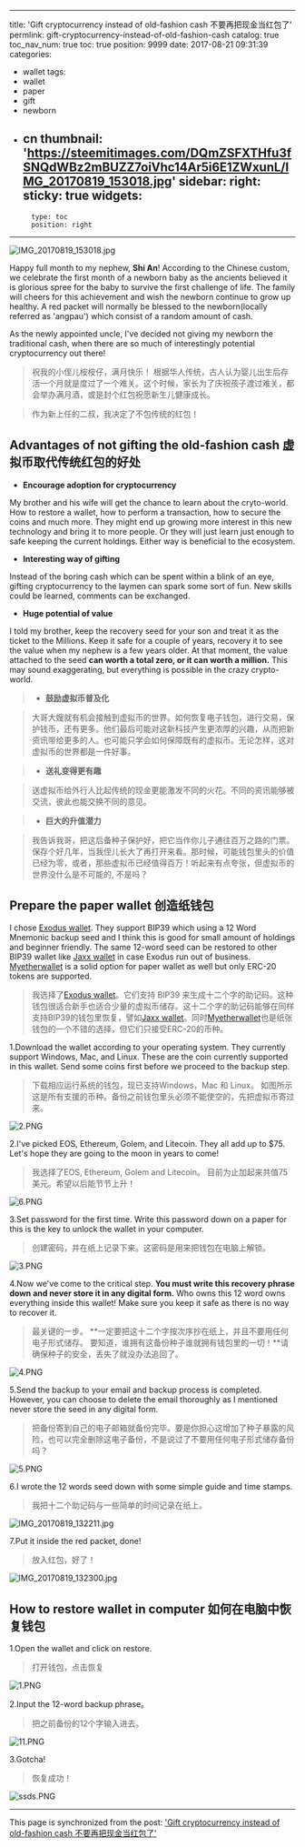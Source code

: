 
---
title: 'Gift cryptocurrency instead of old-fashion cash 不要再把现金当红包了'
permlink: gift-cryptocurrency-instead-of-old-fashion-cash
catalog: true
toc_nav_num: true
toc: true
position: 9999
date: 2017-08-21 09:31:39
categories:
- wallet
tags:
- wallet
- paper
- gift
- newborn
- cn
thumbnail: 'https://steemitimages.com/DQmZSFXTHfu3fSNQdWBz2mBUZZ7oiVhc14Ar5i6E1ZWxunL/IMG_20170819_153018.jpg'
sidebar:
    right:
        sticky: true
widgets:
    -
        type: toc
        position: right
---


![IMG_20170819_153018.jpg](https://steemitimages.com/DQmZSFXTHfu3fSNQdWBz2mBUZZ7oiVhc14Ar5i6E1ZWxunL/IMG_20170819_153018.jpg)

Happy full month to my nephew, **Shi An**!
According to the Chinese custom, we celebrate the first month of a newborn baby as the ancients believed it is glorious spree for the baby to survive the first challenge of life. The family will cheers for this achievement and wish the newborn continue to grow up healthy. A red packet will normally be blessed to the newborn(locally referred as 'angpau') which consist of a random amount of cash.

As the newly appointed uncle, I've decided not giving my newborn the traditional cash, when there are so much of interestingly potential cryptocurrency out there!

> 祝我的小侄儿桉桉仔，满月快乐！
根据华人传统，古人认为婴儿出生后存活一个月就是度过了一个难关。这个时候，家长为了庆祝孩子渡过难关，都会举办满月酒，或是封个红包祝愿新生儿健康成长。

>作为新上任的二叔，我决定了不包传统的红包！


## Advantages of not gifting the old-fashion cash 虚拟币取代传统红包的好处

- **Encourage adoption for cryptocurrency**

My brother and his wife will get the chance to learn about the cryto-world. How to restore a wallet, how to perform a transaction, how to secure the coins and much more. They might end up growing more interest in this new technology and bring it to more people. Or they will just learn just enough to safe keeping the current holdings. Either way is beneficial to the ecosystem.

- **Interesting way of gifting**

Instead of the boring cash which can be spent within a blink of an eye, gifting cryptocurrency to the laymen can spark some sort of fun. New skills could be learned, comments can be exchanged.
 
- **Huge potential of value**

I told my brother, keep the recovery seed for your son and treat it as the ticket to the Millions. Keep it safe for a couple of years, recovery it to see the value when my nephew is a few years older. At that moment, the value attached to the seed **can worth a total zero, or it can worth a million.** This may sound exaggerating, but everything is possible in the crazy crypto-world. 

>- **鼓励虚拟币普及化**

> 大哥大嫂就有机会接触到虚拟币的世界。如何恢复电子钱包，进行交易，保护钱币，还有更多。他们最后可能对这新科技产生更浓厚的兴趣，从而把新资讯带给更多的人。也可能只学会如何保障既有的虚拟币。无论怎样，这对虚拟币的世界都是一件好事。

> - **送礼变得更有趣**

> 送虚拟币给外行人比起传统的现金更能激发不同的火花。不同的资讯能够被交流，彼此也能交换不同的意见。

> - **巨大的升值潜力**

> 我告诉我哥，把这后备种子保护好，把它当作你儿子通往百万之路的门票。保存个好几年，当我侄儿长大了再打开来看。那时候，可能钱包里头的价值已经为零，或者，那些虚拟币已经值得百万！听起来有点夸张，但虚拟币的世界没什么是不可能的, 不是吗？

## Prepare the paper wallet 创造纸钱包

I chose [Exodus wallet](https://www.exodus.io/). They support BIP39 which using a 12 Word Mnemonic backup seed and I think this is good for small amount of holdings and beginner friendly. The same 12-word seed can be restored to other BIP39 wallet like [Jaxx wallet](https://jaxx.io/) in case Exodus run out of business. [Myetherwallet](https://www.myetherwallet.com/) is a solid option for paper wallet as well but only ERC-20 tokens are supported.

> 我选择了[Exodus wallet](https://www.exodus.io/)。它们支持 BIP39 来生成十二个字的助记码。这种钱包很适合新手也适合少量的虚拟币储存。这十二个字的助记码能够在同样支持BIP39的钱包里恢复，譬如[Jaxx wallet](https://jaxx.io/)。同时[Myetherwallet](https://www.myetherwallet.com/)也是纸张钱包的一个不错的选择，但它们只接受ERC-20的币种。

1.Download the wallet according to your operating system. They currently support Windows, Mac, and Linux. These are the coin currently supported in this wallet. Send some coins first before we proceed to the backup step.
> 下载相应运行系统的钱包，现已支持Windows，Mac 和 Linux。 如图所示这是所有支援的币种。备份之前钱包里头必须不能使空的，先把虚拟币寄过来。

 ![2.PNG](https://steemitimages.com/DQmdxFBw24rDMFbc19No84R3ZaJZSifV4VG8Lh51RwoyXTi/2.PNG)

2.I've picked EOS, Ethereum, Golem, and Litecoin. They all add up to $75. Let's hope they are going to the moon in years to come!
> 我选择了EOS, Ethereum, Golem and Litecoin。 目前为止加起来共值75美元。希望以后能节节上升！

![6.PNG](https://steemitimages.com/DQmNQ6jVCcy6fS5S4AwxxdmjvnzbY7devu19MLBFMBbRiui/6.PNG)

3.Set password for the first time. Write this password down on a paper for this is the key to unlock the wallet in your computer.
> 创建密码，并在纸上记录下来。这密码是用来把钱包在电脑上解锁。

![3.PNG](https://steemitimages.com/DQmTyxKFEkxTJJkzrDpnbyBqeLhiMHfwKuBkFPvYjpDFHRf/3.PNG)

4.Now we've come to the critical step. **You must write this recovery phrase down and never store it in any digital form.** Who owns this 12 word owns everything inside this wallet! Make sure you keep it safe as there is no way to recover it.
> 最关键的一步。 **一定要把这十二个字按次序抄在纸上，并且不要用任何电子形式储存。 要知道，谁拥有这备份种子谁就拥有钱包里的一切！**请确保种子的安全，丢失了就没办法追回了。

![4.PNG](https://steemitimages.com/DQmQVr8PH38w1tMZ7Yav5v9AuEzZCWRBPv3r5DSMUQkykWy/4.PNG)

5.Send the backup to your email and backup process is completed. However, you can choose to delete the email thoroughly as I mentioned never store the seed in any digital form.
> 把备份寄到自己的电子邮箱就备份完毕。要是你担心这增加了种子暴露的风险，也可以完全删除这电子备份，不是说过了不要用任何电子形式储存备份吗？

![5.PNG](https://steemitimages.com/DQmUy5sETbMV8nQwtGtA91TBkjLTbbqkBMjw29PCfVPcZZ9/5.PNG)

6.I wrote the 12 words seed down with some simple guide and time stamps.
> 我把十二个助记码与一些简单的时间记录在纸上。

![IMG_20170819_132211.jpg](https://steemitimages.com/DQmQMfUwYHJWdXe1GYShS3dys3fic3VdzPZephXkFGcnXzo/IMG_20170819_132211.jpg)

7.Put it inside the red packet, done!
> 放入红包，好了！

![IMG_20170819_132300.jpg](https://steemitimages.com/DQmSjgBQXutz2J519ebSyMk67i9D7s7ZFvQ7VMsdqtPgMc3/IMG_20170819_132300.jpg)

## How to restore wallet in computer 如何在电脑中恢复钱包

1.Open the wallet and click on restore.
>  打开钱包，点击恢复

![1.PNG](https://steemitimages.com/DQmZ2xDsTJFJBcs1ySonY8TVPWksvHn2uzZuhQwCJw5yMPU/1.PNG)

2.Input the 12-word backup phrase。
> 把之前备份的12个字输入进去。

![11.PNG](https://steemitimages.com/DQmVmVbe3ARiUn2zy8BiT4FfQJvqFvZgivhSDnckqz139xx/11.PNG)

3.Gotcha!
>  恢复成功！

![ssds.PNG](https://steemitimages.com/DQmSPhcZyzZzt4Ytumg4woYbwVFBihwYgMAcS1LKU6EyPVF/ssds.PNG)

- - -

This page is synchronized from the post: ['Gift cryptocurrency instead of old-fashion cash 不要再把现金当红包了'](https://steemit.com/@fr3eze/gift-cryptocurrency-instead-of-old-fashion-cash)
